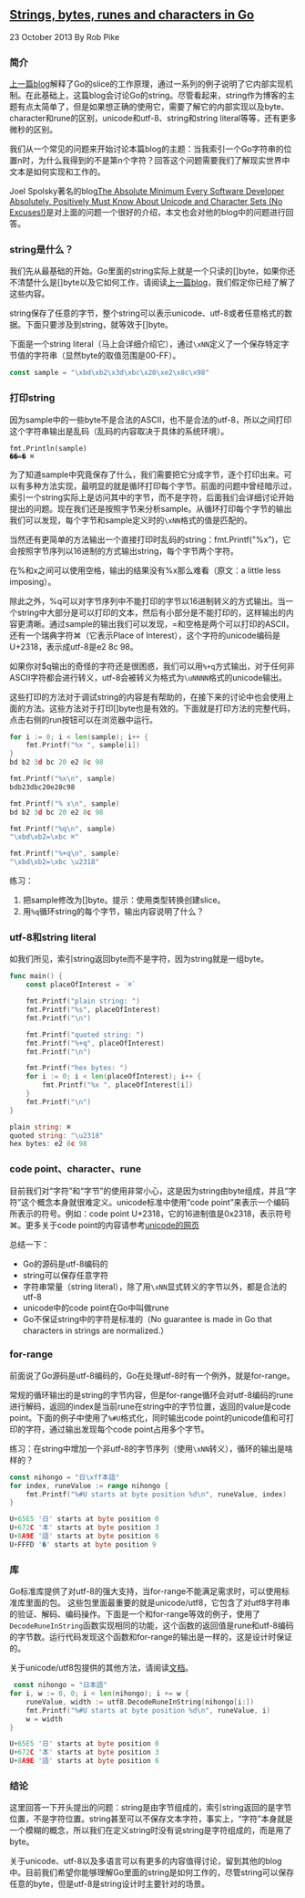 ## [Strings, bytes, runes and characters in Go](https://blog.golang.org/strings)
23 October 2013
By Rob Pike

### 简介
[上一篇blog](http://blog.golang.org/slices)解释了Go的slice的工作原理，通过一系列的例子说明了它内部实现机制。在此基础上，这篇blog会讨论Go的string。尽管看起来，string作为博客的主题有点太简单了，但是如果想正确的使用它，需要了解它的内部实现以及byte、character和rune的区别，unicode和utf-8、string和string literal等等，还有更多微秒的区别。

我们从一个常见的问题来开始讨论本篇blog的主题：当我索引一个Go字符串的位置n时，为什么我得到的不是第n个字符？回答这个问题需要我们了解现实世界中文本是如何实现和工作的。

Joel Spolsky著名的blog[The Absolute Minimum Every Software Developer Absolutely, Positively Must Know About Unicode and Character Sets (No Excuses!)](http://www.joelonsoftware.com/articles/Unicode.html)是对上面的问题一个很好的介绍，本文也会对他的blog中的问题进行回答。

### string是什么？
我们先从最基础的开始。Go里面的string实际上就是一个只读的[]byte，如果你还不清楚什么是[]byte以及它如何工作，请阅读[上一篇blog](http://blog.golang.org/slices)，我们假定你已经了解了这些内容。

string保存了任意的字节，整个string可以表示unicode、utf-8或者任意格式的数据。下面只要涉及到string，就等效于[]byte。

下面是一个string literal（马上会详细介绍它），通过```\xNN```定义了一个保存特定字节值的字符串（显然byte的取值范围是00-FF）。

```go
const sample = "\xbd\xb2\x3d\xbc\x20\xe2\x8c\x98"
```

### 打印string

因为sample中的一些byte不是合法的ASCII，也不是合法的utf-8，所以之间打印这个字符串输出是乱码（乱码的内容取决于具体的系统环境）。

```
fmt.Println(sample)
��=� ⌘
```

为了知道sample中究竟保存了什么，我们需要把它分成字节，逐个打印出来。可以有多种方法实现，最明显的就是循环打印每个字节。前面的问题中曾经暗示过，索引一个string实际上是访问其中的字节，而不是字符，后面我们会详细讨论开始提出的问题。现在我们还是按照字节来分析sample。从循环打印每个字节的输出我们可以发现，每个字节和sample定义时的```\xNN```格式的值是匹配的。

当然还有更简单的方法输出一个直接打印时乱码的string：fmt.Printf("%x")，它会按照字节序列以16进制的方式输出string，每个字节两个字符。

在%和x之间可以使用空格，输出的结果没有%x那么难看（原文：a little less imposing）。

除此之外，%q可以对字节序列中不能打印的字节以16进制转义的方式输出。当一个string中大部分是可以打印的文本，然后有小部分是不能打印的，这样输出的内容更清晰。通过sample的输出我们可以发现，=和空格是两个可以打印的ASCII，还有一个瑞典字符⌘（它表示Place of Interest），这个字符的unicode编码是U+2318，表示成utf-8是e2 8c 98。

如果你对$q输出的奇怪的字符还是很困惑，我们可以用```%+q```方式输出，对于任何非ASCII字符都会进行转义，utf-8会被转义为格式为```\uNNNN```格式的unicode输出。

这些打印的方法对于调试string的内容是有帮助的，在接下来的讨论中也会使用上面的方法。这些方法对于打印[]byte也是有效的。下面就是打印方法的完整代码，点击右侧的run按钮可以在浏览器中运行。

```go
for i := 0; i < len(sample); i++ {
    fmt.Printf("%x ", sample[i])
}
bd b2 3d bc 20 e2 8c 98

fmt.Printf("%x\n", sample)
bdb23dbc20e28c98

fmt.Printf("% x\n", sample)
bd b2 3d bc 20 e2 8c 98

fmt.Printf("%q\n", sample)
"\xbd\xb2=\xbc ⌘"

fmt.Printf("%+q\n", sample)
"\xbd\xb2=\xbc \u2318"
```

练习：
1. 把sample修改为[]byte。提示：使用类型转换创建slice。
2. 用```%q```循环string的每个字节，输出内容说明了什么？

### utf-8和string literal
如我们所见，索引string返回byte而不是字符，因为string就是一组byte。

```go
func main() {
    const placeOfInterest = `⌘`

    fmt.Printf("plain string: ")
    fmt.Printf("%s", placeOfInterest)
    fmt.Printf("\n")

    fmt.Printf("quoted string: ")
    fmt.Printf("%+q", placeOfInterest)
    fmt.Printf("\n")

    fmt.Printf("hex bytes: ")
    for i := 0; i < len(placeOfInterest); i++ {
        fmt.Printf("%x ", placeOfInterest[i])
    }
    fmt.Printf("\n")
}

plain string: ⌘
quoted string: "\u2318"
hex bytes: e2 8c 98
```

### code point、character、rune
目前我们对“字符”和“字节”的使用非常小心，这是因为string由byte组成，并且“字符”这个概念本身就很难定义。unicode标准中使用“code point”来表示一个编码所表示的符号。例如：code point U+2318，它的16进制值是0x2318，表示符号⌘。更多关于code point的内容请参考[unicode的网页](http://unicode.org/cldr/utility/character.jsp?a=2318)

总结一下：
* Go的源码是utf-8编码的
* string可以保存任意字符
* 字符串常量（string literal），除了用`\xNN`显式转义的字节以外，都是合法的utf-8
* unicode中的code point在Go中叫做rune
* Go不保证string中的字符是标准的（No guarantee is made in Go that characters in strings are normalized.）

### for-range
前面说了Go源码是utf-8编码的，Go在处理utf-8时有一个例外，就是for-range。

常规的循环输出的是string的字节内容，但是for-range循环会对utf-8编码的rune进行解码，返回的index是当前rune在string中的字节位置，返回的value是code point。下面的例子中使用了```%#U```格式化，同时输出code point的unicode值和可打印的字符，通过输出发现每个code point占用多个字节。

练习：在string中增加一个非utf-8的字节序列（使用`\xNN`转义），循环的输出是啥样的？

```go
const nihongo = "日\xff本語"
for index, runeValue := range nihongo {
    fmt.Printf("%#U starts at byte position %d\n", runeValue, index)
}

U+65E5 '日' starts at byte position 0
U+672C '本' starts at byte position 3
U+8A9E '語' starts at byte position 6
U+FFFD '�' starts at byte position 9
```

### 库
Go标准库提供了对utf-8的强大支持，当for-range不能满足需求时，可以使用标准库里面的包。
这些包里面最重要的就是unicode/utf8，它包含了对utf8字符串的验证、解码、编码操作。下面是一个和for-range等效的例子，使用了```DecodeRuneInString```函数实现相同的功能，这个函数的返回值是rune和utf-8编码的字节数。运行代码发现这个函数和for-range的输出是一样的，这是设计时保证的。

关于unicode/utf8包提供的其他方法，请阅读[文档](http://golang.org/pkg/unicode/utf8/)。

```go
 const nihongo = "日本語"
for i, w := 0, 0; i < len(nihongo); i += w {
    runeValue, width := utf8.DecodeRuneInString(nihongo[i:])
    fmt.Printf("%#U starts at byte position %d\n", runeValue, i)
    w = width
}

U+65E5 '日' starts at byte position 0
U+672C '本' starts at byte position 3
U+8A9E '語' starts at byte position 6
```

### 结论
这里回答一下开头提出的问题：string是由字节组成的，索引string返回的是字节位置，不是字符位置。string甚至可以不保存文本字符，事实上，“字符”本身就是一个模糊的概念，所以我们在定义string时没有说string是字符组成的，而是用了byte。

关于unicode、utf-8以及多语言可以有更多的内容值得讨论，留到其他的blog中。目前我们希望你能够理解Go里面的string是如何工作的，尽管string可以保存任意的byte，但是utf-8是string设计时主要针对的场景。
